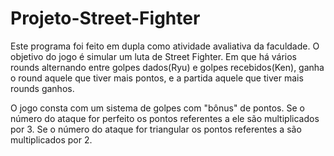 # Projeto-Street-Fighter
Este programa foi feito em dupla como atividade avaliativa da faculdade.
O objetivo do jogo é simular um luta de Street Fighter.
Em que há vários rounds alternando entre golpes dados(Ryu)
e golpes recebidos(Ken), ganha o round aquele que tiver mais
pontos, e a partida aquele que tiver mais rounds ganhos.

O jogo consta com um sistema de golpes com "bônus" de pontos.
Se o número do ataque for perfeito os pontos referentes a ele são multiplicados por 3.
Se o número do ataque for triangular os pontos referentes a são multiplicados por 2.
